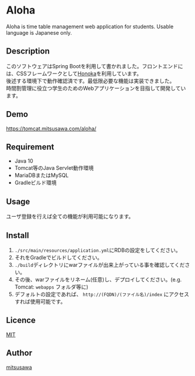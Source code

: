 # Aloha
Aloha is time table management web application for students. Usable language is Japanese only.

## Description  

このソフトウェアはSpring Bootを利用して書かれました。フロントエンドには、CSSフレームワークとして[Honoka](https://github.com/windyakin/Honoka)を利用しています。  
後述する環境下で動作確認済です。最低限必要な機能は実装できました。  
時間割管理に役立つ学生のためのWebアプリケーションを目指して開発しています。

## Demo

<https://tomcat.mitsusawa.com/aloha/>

## Requirement

* Java 10
* Tomcat等のJava Servlet動作環境
* MariaDBまたはMySQL
* Gradleビルド環境

## Usage

ユーザ登録を行えば全ての機能が利用可能になります。

## Install

1. `./src/main/resources/application.yml`にRDBの設定をしてください。 
2. それをGradleでビルドしてください。
3. `./build`ディレクトリにwarファイルが出来上がっている事を確認してください。
4. その後、warファイルをリネーム(任意)し、デプロイしてください。(e.g. Tomcat: `webapps` フォルダ等に)
5. デフォルトの設定であれば、 `http://(FQDN)/(ファイル名)/index` にアクセスすれば使用可能です。

## Licence

[MIT](https://github.com/mitsusawa/One/blob/master/LICENSE)

## Author

[mitsusawa](https://github.com/mitsusawa)
